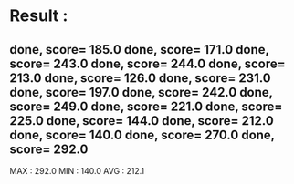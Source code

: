 # Result :
done, score= 185.0
done, score= 171.0
done, score= 243.0
done, score= 244.0
done, score= 213.0
done, score= 126.0
done, score= 231.0
done, score= 197.0
done, score= 242.0
done, score= 249.0
done, score= 221.0
done, score= 225.0
done, score= 144.0
done, score= 212.0
done, score= 140.0
done, score= 270.0
done, score= 292.0
-------------------
MAX : 292.0
MIN : 140.0
AVG : 212.1